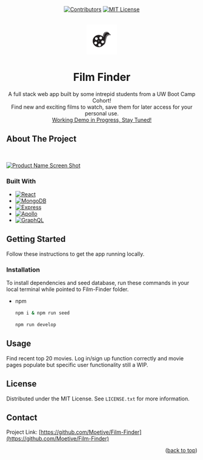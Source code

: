 
<a name="readme-top"></a>

<!-- PROJECT SHIELDS -->
<!--
*** I'm using markdown "reference style" links for readability.
*** Reference links are enclosed in brackets [ ] instead of parentheses ( ).
*** See the bottom of this document for the declaration of the reference variables
*** for contributors-url, forks-url, etc. This is an optional, concise syntax you may use.
*** https://www.markdownguide.org/basic-syntax/#reference-style-links
-->
<div align="center">

[![Contributors][contributors-shield]][contributors-url]
[![MIT License][license-shield]][license-url]

</div>


<!-- PROJECT LOGO -->
<br />
<div align="center">
  <a href="https://github.com/Moetive/Film-Finder">
    <img src="./assets/logo.jpg" alt="Logo" width="80" height="80">
  </a>

<h1 align="center">Film Finder</h1>

  <p align="center">
    A full stack web app built by some intrepid students from a UW Boot Camp Cohort!
    <br />
    Find new and exciting films to watch, save them for later access for your personal use.
    <br />
    <a href="https://github.com/Moetive/Film-Finder">Working Demo in Progress, Stay Tuned!</a>
  </p>
</div>

<!-- ABOUT THE PROJECT -->
## About The Project
</br>

[![Product Name Screen Shot][product-screenshot]](./assets/project3.gif)

### Built With


* [![React][React.js]][React-url]
* [![MongoDB][MongoDB]][mongodb-url]
* [![Express][Express]][express-url]
* [![Apollo][Apollo]][apollo-url]
* [![GraphQL][GraphQL]][graphql-url]


<!-- GETTING STARTED -->
## Getting Started

Follow these instructions to get the app running locally.

### Installation

 To install dependencies and seed database, run these commands in your local terminal while pointed to Film-Finder folder.
* npm
  ```sh
  npm i & npm run seed
  ```

  ```sh
  npm run develop
  ```


<!-- USAGE EXAMPLES -->
## Usage

Find recent top 20 movies. Log in/sign up function correctly and movie pages populate but specific user functionality still a WIP.

<!-- LICENSE -->
## License

Distributed under the MIT License. See `LICENSE.txt` for more information.

<!-- CONTACT -->
## Contact

Project Link: [https://github.com/Moetive/Film-Finder](https://github.com/Moetive/Film-Finder)


<p align="right">(<a href="#readme-top">back to top</a>)</p>



<!-- MARKDOWN LINKS & IMAGES -->
<!-- https://www.markdownguide.org/basic-syntax/#reference-style-links -->
[contributors-shield]: https://img.shields.io/github/contributors/Moetive/Film-Finder.svg?style=for-the-badge
[contributors-url]: https://github.com/Moetive/Film-Finder/graphs/contributors
[forks-shield]: https://img.shields.io/github/forks/github_username/repo_name.svg?style=for-the-badge
[forks-url]: https://github.com/github_username/repo_name/network/members
[stars-shield]: https://img.shields.io/github/stars/github_username/repo_name.svg?style=for-the-badge
[stars-url]: https://github.com/github_username/repo_name/stargazers
[issues-shield]: https://img.shields.io/github/issues/github_username/repo_name.svg?style=for-the-badge
[issues-url]: https://github.com/github_username/repo_name/issues
[license-shield]: https://img.shields.io/github/license/Moetive/Film-Finder.svg?style=for-the-badge
[license-url]: https://github.com/Moetive/Film-Finder/blob/master/LICENSE.txt
[linkedin-shield]: https://img.shields.io/badge/-LinkedIn-black.svg?style=for-the-badge&logo=linkedin&colorB=555
[linkedin-url]: https://linkedin.com/in/linkedin_username
[product-screenshot]: ./assets/project3.gif
[React.js]: https://img.shields.io/badge/React-20232A?style=for-the-badge&logo=react&logoColor=61DAFB
[MongoDB]: https://img.shields.io/badge/-MongoDB-orange
[Express]: https://img.shields.io/badge/-Express-blue
[Apollo]: https://img.shields.io/badge/-Apollo-lightgrey
[GraphQL]: https://img.shields.io/badge/-graphQL-green
[React-url]: https://reactjs.org/
[express-url]: https://expressjs.com/
[mongodb-url]: https://www.mongodb.com/
[apollo-url]: https://www.apollographql.com/
[graphql-url]: https://graphql.org/
